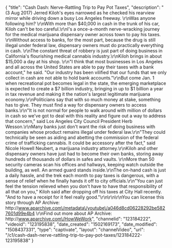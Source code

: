 {
    "title": "Cash Dash: Nerve-Rattling Trip to Pay Pot Taxes",
    "description": "(3 Aug 2017) Jerred Kiloh's eyes narrowed as he checked his rearview mirror while driving down a busy Los Angeles freeway. \r\nWas anyone following him? \r\nWith more than $40,000 in cash in the trunk of his car, Kiloh can't be too careful.\r\nI's a once-a-month nerve-wracking journey for the medical marijuana dispensary owner across town to pay his taxes. \r\nWithout access to banks, for the most part, because the drug is still illegal under federal law, dispensary owners must do practically everything in cash. \r\nThe constant threat of robbery is just part of doing business in California's flourishing medical cannabis industry.\r\nKiloh brings in about $15,000 a day at his shop. \r\n\"I think that most businesses in Los Angeles and all across the United States are able to pay their taxes with a bank account,\" he said. \"Our industry has been vilified that our funds that we only collect in cash are not able to hold bank accounts.\"\r\nBut come Jan. 1 when recreational pot becomes legal in the state, the emerging marketplace is expected to create a $7 billion industry, bringing in up to $1 billion a year in tax revenue and making it the nation's largest legitimate marijuana economy.\r\nPoliticians say that with so much money at stake, something has to give. They must find a way for dispensary owners to access banks.\r\n\"It is not normal for people to walk around with million of dollars in cash so we've got to deal with this reality and figure out a way to address that concern,\" said Los Angeles City Council President Herb Wesson.\r\nMany banks just don't want the risk of doing business with companies whose product remains illegal under federal law.\r\n\"They could technically be seen as aiding and abetting the commission of the federal crime of trafficking cannabis. It could be accessory after the fact,\" said Nicole Howell Neubert, a marijuana industry attorney.\r\nKiloh and other dispensary owners have just had to become their own banks, storing away hundreds of thousands of dollars in safes and vaults. \r\nMore than 50 security cameras scan his offices and hallways, keeping watch outside the building, as well. An armed guard stands inside.\r\nThe on-hand cash is just a daily hassle, and the trek each month to pay taxes is dangerous, with a sense of relief when he finally hands it off to city officials.\r\n\"You can just feel the tension relieved when you don't have to have that responsibility of all that on you,\" Kiloh said after dropping off his taxes at City Hall recently. \"And to have a receipt for it feel really good.\"\r\n\r\n\r\nYou can license this story through AP Archive: http:\/\/www.aparchive.com\/metadata\/youtube\/a046d8cd06228292be5827601d99e4b4 \r\nFind out more about AP Archive: http:\/\/www.aparchive.com\/HowWeWork",
    "channelid": "123184222",
    "videoid": "123195838",
    "date_created": "1502169173",
    "date_modified": "1508437331",
    "type": "captivate",
    "layout": "channelVideo",
    "url": "\/c1\/cash-dash-nerve-rattling-trip-to-pay-pot-taxes\/123184222-123195838"
}